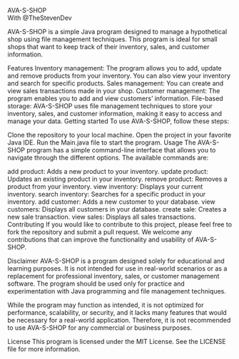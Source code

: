 AVA-S-SHOP
<br>With @TheStevenDev

AVA-S-SHOP is a simple Java program designed to manage a hypothetical shop using file management techniques. This program is ideal for small shops that want to keep track of their inventory, sales, and customer information.

Features
Inventory management: The program allows you to add, update and remove products from your inventory. You can also view your inventory and search for specific products.
Sales management: You can create and view sales transactions made in your shop.
Customer management: The program enables you to add and view customers’ information.
File-based storage: AVA-S-SHOP uses file management techniques to store your inventory, sales, and customer information, making it easy to access and manage your data.
Getting started
To use AVA-S-SHOP, follow these steps:

Clone the repository to your local machine.
Open the project in your favorite Java IDE.
Run the Main.java file to start the program.
Usage
The AVA-S-SHOP program has a simple command-line interface that allows you to navigate through the different options. The available commands are:

add product: Adds a new product to your inventory.
update product: Updates an existing product in your inventory.
remove product: Removes a product from your inventory.
view inventory: Displays your current inventory.
search inventory: Searches for a specific product in your inventory.
add customer: Adds a new customer to your database.
view customers: Displays all customers in your database.
create sale: Creates a new sale transaction.
view sales: Displays all sales transactions.
Contributing
If you would like to contribute to this project, please feel free to fork the repository and submit a pull request. We welcome any contributions that can improve the functionality and usability of AVA-S-SHOP.

Disclaimer
AVA-S-SHOP is a program designed solely for educational and learning purposes. It is not intended for use in real-world scenarios or as a replacement for professional inventory, sales, or customer management software. The program should be used only for practice and experimentation with Java programming and file management techniques.

While the program may function as intended, it is not optimized for performance, scalability, or security, and it lacks many features that would be necessary for a real-world application. Therefore, it is not recommended to use AVA-S-SHOP for any commercial or business purposes.

License
This program is licensed under the MIT License. See the LICENSE file for more information.
